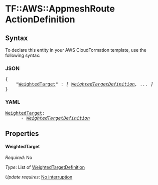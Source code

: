 # TF::AWS::AppmeshRoute ActionDefinition

## Syntax

To declare this entity in your AWS CloudFormation template, use the following syntax:

### JSON

<pre>
{
    "<a href="#weightedtarget" title="WeightedTarget">WeightedTarget</a>" : <i>[ <a href="weightedtargetdefinition.md">WeightedTargetDefinition</a>, ... ]</i>
}
</pre>

### YAML

<pre>
<a href="#weightedtarget" title="WeightedTarget">WeightedTarget</a>: <i>
      - <a href="weightedtargetdefinition.md">WeightedTargetDefinition</a></i>
</pre>

## Properties

#### WeightedTarget

_Required_: No

_Type_: List of <a href="weightedtargetdefinition.md">WeightedTargetDefinition</a>

_Update requires_: [No interruption](https://docs.aws.amazon.com/AWSCloudFormation/latest/UserGuide/using-cfn-updating-stacks-update-behaviors.html#update-no-interrupt)

